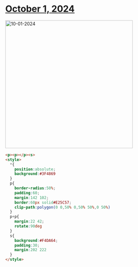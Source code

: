 # [October 1, 2024](https://cssbattle.dev/play/NUzq6e8A7O0JACbDXI1c)

<img src="https://firebasestorage.googleapis.com/v0/b/cssbattleapp.appspot.com/o/user%2Fe6YbeBahWNPT7VpE2rE2p85byxa2%2Ftargets%2Ftarget_NFE1m4R@2x.png?alt=media" width="400" alt="10-01-2024" />

```html
<p><p></p><s>
<style>
  *{
    position:absolute;
    background:#3F4869
  }
  p{
    border-radius:50%;
    padding:60;
    margin:142 102;
    border:60px solid#E25C57;
    clip-path:polygon(0 0,50% 0,50% 50%,0 50%)
  }
  p+p{
    margin:22 42;
    rotate:90deg
  }
  s{
    background:#F4DA64;
    padding:30;
    margin:202 222
  }
</style>
```
